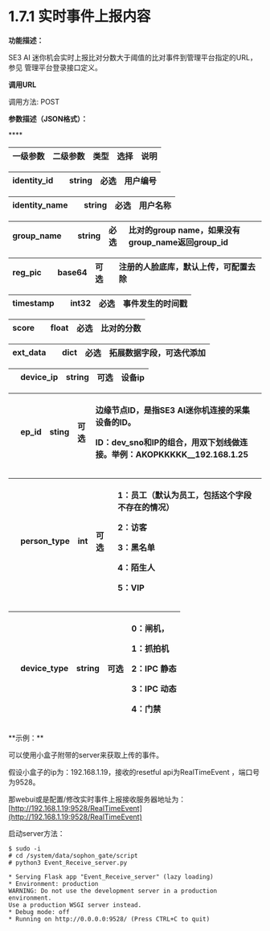 # 1.7.1 实时事件上报内容

**功能描述：**

SE3 AI 迷你机会实时上报比对分数大于阈值的比对事件到管理平台指定的URL，参见 管理平台登录接口定义。

**调用URL**

调用方法: POST

**参数描述（JSON格式）：**

\*\*\*\*

| 一级参数 | 二级参数 | 类型 | 选择 | 说明 |
| :--- | :--- | :--- | :--- | :--- |


| identity\_id |  | string | 必选 | 用户编号 |
| :--- | :--- | :--- | :--- | :--- |


| identity\_name |  | string | 必选 | 用户名称 |
| :--- | :--- | :--- | :--- | :--- |


| group\_name |  | string | 必选 | 比对的group name，如果没有group\_name返回group\_id |
| :--- | :--- | :--- | :--- | :--- |


| reg\_pic |  | base64 | 可选 | 注册的人脸底库，默认上传，可配置去除 |
| :--- | :--- | :--- | :--- | :--- |


| timestamp |  | int32 | 必选 | 事件发生的时间戳 |
| :--- | :--- | :--- | :--- | :--- |


| score |  | float | 必选 | 比对的分数 |
| :--- | :--- | :--- | :--- | :--- |


| ext\_data |  | dict | 必选 | 拓展数据字段，可迭代添加 |
| :--- | :--- | :--- | :--- | :--- |


|  | device\_ip | string | 可选 | 设备ip |
| :--- | :--- | :--- | :--- | :--- |


<table>
  <thead>
    <tr>
      <th style="text-align:left"></th>
      <th style="text-align:left">ep_id</th>
      <th style="text-align:left">sting</th>
      <th style="text-align:left">&#x53EF;&#x9009;</th>
      <th style="text-align:left">
        <p>&#x8FB9;&#x7F18;&#x8282;&#x70B9;ID&#xFF0C;&#x662F;&#x6307;SE3 AI&#x8FF7;&#x4F60;&#x673A;&#x8FDE;&#x63A5;&#x7684;&#x91C7;&#x96C6;&#x8BBE;&#x5907;&#x7684;ID&#x3002;</p>
        <p>ID&#xFF1A;dev_sno&#x548C;IP&#x7684;&#x7EC4;&#x5408;&#xFF0C;&#x7528;&#x53CC;&#x4E0B;&#x5212;&#x7EBF;&#x505A;&#x8FDE;&#x63A5;&#x3002;&#x4E3E;&#x4F8B;&#xFF1A;AKOPKKKKK__192.168.1.25</p>
      </th>
    </tr>
  </thead>
  <tbody></tbody>
</table><table>
  <thead>
    <tr>
      <th style="text-align:left"></th>
      <th style="text-align:left">person_type</th>
      <th style="text-align:left">int</th>
      <th style="text-align:left">&#x53EF;&#x9009;</th>
      <th style="text-align:left">
        <p>1&#xFF1A;&#x5458;&#x5DE5;&#xFF08;&#x9ED8;&#x8BA4;&#x4E3A;&#x5458;&#x5DE5;&#xFF0C;&#x5305;&#x62EC;&#x8FD9;&#x4E2A;&#x5B57;&#x6BB5;&#x4E0D;&#x5B58;&#x5728;&#x7684;&#x60C5;&#x51B5;&#xFF09;</p>
        <p>2&#xFF1A;&#x8BBF;&#x5BA2;</p>
        <p>3&#xFF1A;&#x9ED1;&#x540D;&#x5355;</p>
        <p>4&#xFF1A;&#x964C;&#x751F;&#x4EBA;</p>
        <p>5&#xFF1A;VIP</p>
      </th>
    </tr>
  </thead>
  <tbody></tbody>
</table><table>
  <thead>
    <tr>
      <th style="text-align:left"></th>
      <th style="text-align:left">device_type</th>
      <th style="text-align:left">string</th>
      <th style="text-align:left">&#x53EF;&#x9009;</th>
      <th style="text-align:left">
        <p>0&#xFF1A;&#x95F8;&#x673A;&#xFF0C;</p>
        <p>1&#xFF1A;&#x6293;&#x62CD;&#x673A;</p>
        <p>2&#xFF1A;IPC &#x9759;&#x6001;</p>
        <p>3&#xFF1A;IPC &#x52A8;&#x6001;</p>
        <p>4&#xFF1A;&#x95E8;&#x7981;</p>
      </th>
    </tr>
  </thead>
  <tbody></tbody>
</table>**示例：**

可以使用小盒子附带的server来获取上传的事件。

假设小盒子的ip为：192.168.1.19，接收的resetful api为RealTimeEvent ，端口号为9528。

那webui或是配置/修改实时事件上报接收服务器地址为：[http://192.168.1.19:9528/RealTimeEvent](http://192.168.1.19:9528/RealTimeEvent)

启动server方法：

```text
$ sudo -i
# cd /system/data/sophon_gate/script
# python3 Event_Receive_server.py

* Serving Flask app "Event_Receive_server" (lazy loading)
* Environment: production
WARNING: Do not use the development server in a production environment.
Use a production WSGI server instead.
* Debug mode: off
* Running on http://0.0.0.0:9528/ (Press CTRL+C to quit)
```

